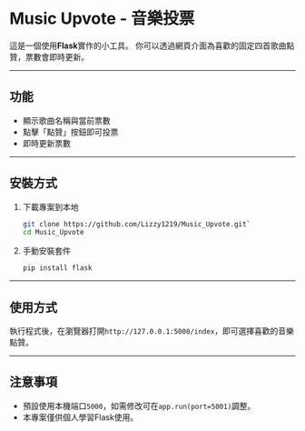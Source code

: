 # Music Upvote - 音樂投票

這是一個使用**Flask**實作的小工具。
你可以透過網頁介面為喜歡的固定四首歌曲點贊，票數會即時更新。

---

## 功能
- 顯示歌曲名稱與當前票數
- 點擊「點贊」按鈕即可投票
- 即時更新票數

---

## 安裝方式
1. 下載專案到本地
    ```bash
    git clone https://github.com/Lizzy1219/Music_Upvote.git`
    cd Music_Upvote
    ```
2. 手動安裝套件
    ```bash
    pip install flask
    ```

---

## 使用方式
執行程式後，在瀏覽器打開```http://127.0.0.1:5000/index```，即可選擇喜歡的音樂點贊。

---

## 注意事項
- 預設使用本機端口```5000```，如需修改可在```app.run(port=5001)```調整。
- 本專案僅供個人學習Flask使用。